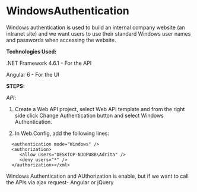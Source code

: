 # WindowsAuthentication
Windows authentication is used to build an internal company website (an intranet site) and we want users to use their standard Windows user names and passwords when accessing the website.

**Technologies Used:**

.NET Framework 4.6.1 - For the API

Angular 6 - For the UI


**STEPS:**

_API_:

1.  Create a Web API project, select Web API template and from the right side click Change Authentication button and select Windows Authentication.

2. In Web.Config, add the following lines:

 ```
   <authentication mode="Windows" />
   <authorization>
      <allow users="DESKTOP-NJOPU8B\Adrita" />
      <deny users="*" />
   </authorization></xml>
 
 ```

Windows Authentication and AUthorization is enable, but if we want to call the APIs via ajax request- Angular or jQuery

